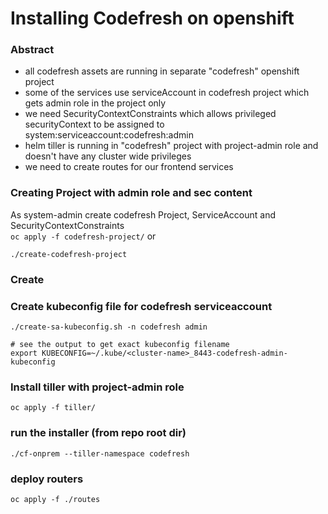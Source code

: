 # Installing Codefresh on openshift

### Abstract
* all codefresh assets are running in separate "codefresh" openshift project
* some of the services use serviceAccount in codefresh project which gets admin role in the project only
* we need SecurityContextConstraints which allows privileged securityContext to be assigned to system:serviceaccount:codefresh:admin 
* helm tiller is running in "codefresh" project with project-admin role and doesn't have any cluster wide privileges 
* we need to create routes for our frontend services

### Creating Project with admin role and sec content
As system-admin create codefresh Project, ServiceAccount and SecurityContextConstraints  
`oc apply -f codefresh-project/`
or 
```
./create-codefresh-project
```

### Create 

### Create kubeconfig file for codefresh serviceaccount
```
./create-sa-kubeconfig.sh -n codefresh admin

# see the output to get exact kubeconfig filename
export KUBECONFIG=~/.kube/<cluster-name>_8443-codefresh-admin-kubeconfig
```

### Install tiller with project-admin role
```
oc apply -f tiller/
```

### run the installer (from repo root dir)
```
./cf-onprem --tiller-namespace codefresh
```

### deploy routers
```
oc apply -f ./routes
```



